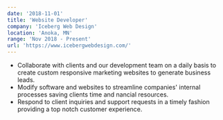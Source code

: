 ```yaml
---
date: '2018-11-01'
title: 'Website Developer'
company: 'Iceberg Web Design'
location: 'Anoka, MN'
range: 'Nov 2018 - Present'
url: 'https://www.icebergwebdesign.com/'
---
```


- Collaborate with clients and our development team on a daily basis to create custom responsive marketing websites to generate business leads.
- Modify software and websites to streamline companies' internal processes saving clients time and nancial resources.
- Respond to client inquiries and support requests in a timely fashion providing a top notch customer experience.
